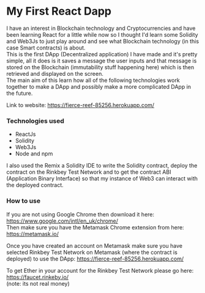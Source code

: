 # My First React Dapp

I have an interest in Blockchain technology and Cryptocurrencies and have been learning React for a little while now so I thought I'd learn some Solidity and Web3Js to just play around and see what Blockchain technology (in this case Smart contracts) is about.<br/>This is the first DApp (Decentralized application) I have made and it's pretty simple, all it does is it saves a message the user inputs and that message is stored on the Blockchain (immutability stuff happening here) which is then retrieved and displayed on the screen.<br/>The main aim of this learn how all of the following technologies work together to make a DApp and possibly make a more complicated DApp in the future.

Link to website: https://fierce-reef-85256.herokuapp.com/ 

### Technologies used

* ReactJs
* Solidity
* Web3Js
* Node and npm

I also used the Remix a Solidity IDE to write the Solidity contract, deploy the contract on the Rinkbey Test Network and to get the contract ABI (Application Binary Interface) so that my instance of Web3 can interact with the deployed contract.

### How to use

If you are not using Google Chrome then download it here: https://www.google.com/intl/en_uk/chrome/  
Then make sure you have the Metamask Chrome extension from here: https://metamask.io/  

Once you have created an account on Metamask make sure you have selected Rinkbey Test Network on Metamask (where the contract is deployed) to use the DApp: https://fierce-reef-85256.herokuapp.com/  

To get Ether in your account for the Rinkbey Test Network please go here: https://faucet.rinkeby.io/  
(note: its not real money)
